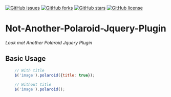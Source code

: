 [![GitHub issues](https://img.shields.io/github/issues/NopoWeb/Polaroid.svg)](https://github.com/NopoWeb/Polaroid/issues)
[![GitHub forks](https://img.shields.io/github/forks/NopoWeb/Polaroid.svg)](https://github.com/NopoWeb/Polaroid/network)
[![GitHub stars](https://img.shields.io/github/stars/NopoWeb/Polaroid.svg)](https://github.com/NopoWeb/Polaroid/stargazers)
[![GitHub license](https://img.shields.io/github/license/NopoWeb/Polaroid.svg)](https://github.com/NopoWeb/Polaroid/blob/master/LICENSE.md)

# Not-Another-Polaroid-Jquery-Plugin

*Look ma! Another Polaroid Jquery Plugin*

## Basic Usage

~~~javascript
    // With title
    $('image').polaroid({title: true});
    
    // Without title
    $('image').polaroid();
~~~
